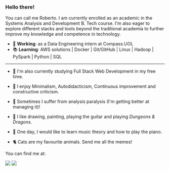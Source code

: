 ### Hello there!

You can call me Roberto. I am currently enrolled as an academic in the Systems Analysis and Development B. Tech course. I'm also eager to explore different stacks and tools beyond the traditional academia to further improve my knowledge and competence in technology.

- 🔭 **Working**: as a Data Engineering intern at Compass.UOL
- 📚 **Learning**: AWS solutions | Docker | Git/GitHub | Linux | Hadoop | PySpark | Python | SQL

---
- 📔 I'm also currently studying Full Stack Web Development in my free time.

- 🌱 I enjoy Minimalism, Autodidacticism, Continuous improvement and constructive criticism.
- 🤔 Sometimes I suffer from analysis paralysis (I'm getting better at managing it)!
- 🎨 I like drawing, painting, playing the guitar and playing *Dungeons & Dragons*.
- 🎹 One day, I would like to learn music theory and how to play the piano.
- 🐈 Cats are my favourite animals. Send me all the memes!  

You can find me at:  

<div>
    <a href = "mailto:gsn.roberto@gmail.com"><img src="https://img.shields.io/badge/Gmail-D14836?style=for-the-badge&logo=gmail&logoColor=white" target="_blank"></a>
    <a href="https://www.linkedin.com/in/robertoljr/" target="_blank"><img src="https://img.shields.io/badge/-LinkedIn-%230077B5?style=for-the-badge&logo=linkedin&logoColor=white" target="_blank"></a>   
</div>
